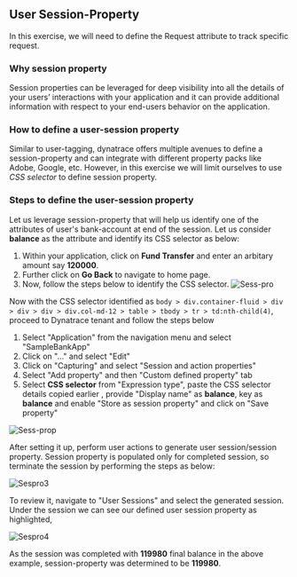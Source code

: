 ## User Session-Property

In this exercise, we will need to define the Request attribute to track specific request.

### Why session property
Session properties can be leveraged for deep visibility into all the details of your users’ interactions with your application and it can provide additional information with respect to your end-users behavior on the application.

### How to define a user-session property
Similar to user-tagging, dynatrace offers multiple avenues to define a session-property and can integrate with different property packs like Adobe, Google, etc. However, in this exercise we will limit ourselves to use *CSS selector* to define session property.

### Steps to define the user-session property
Let us leverage session-property that will help us identify one of the attributes of user's bank-account at end of the session. Let us consider **balance** as the attribute and identify its CSS selector as below:
1. Within your application, click on **Fund Transfer** and enter an arbitary amount say **120000**.
1. Further click on **Go Back** to navigate to home page.
1. Now, follow the steps below to identify the CSS selector.
![Sess-pro](../../../asset../../../assets/images/Session-property.gif)

Now with the CSS selector identified as `body > div.container-fluid > div > div > div > div.col-md-12 > table > tbody > tr > td:nth-child(4)`, proceed to Dynatrace tenant and follow the steps below
1. Select "Application" from the navigation menu and select "SampleBankApp"
1. Click on "..." and select "Edit"
1. Click on "Capturing" and select "Session and action properties"
1. Select "Add property" and then "Custom defined property" tab
1. Select **CSS selector** from "Expression type", paste the CSS selector details copied earlier , provide "Display name" as **balance**, key as **balance** and enable "Store as session property" and click on "Save property"

![Sess-prop](../../../asset../../../assets/images/02-SessionProperty1.png)

After setting it up, perform user actions to generate user session/session property. Session property is populated only for completed session, so terminate the session by performing the steps as below:

![Sespro3](../../../asset../../../assets/images/Session-property-2.gif)

To review it, navigate to "User Sessions" and select the generated session. Under the session we can see our defined user session property as highlighted,

![Sespro4](../../../asset../../../assets/images/02-SessionProperty2.png)

As the session was completed with **119980** final balance in the above example, session-property was determined to be **119980**.

<!-- ------------------------ -->
